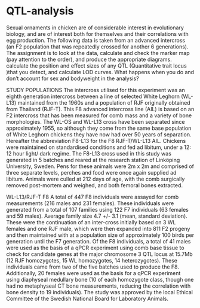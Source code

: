 # QTL-analysis

Sexual ornaments in chicken are of considerable interest in evolutionary biology, and are of interest both for themselves and their correlations with egg production. The following data is taken from an advanced intercross (an F2 population that was repeatedly crossed for another 6 generations). The assignment is to look at the data, calculate and check the marker map (pay attention to the order), and produce the appropriate diagrams. calculate the position and effect sizes of any QTL (Quantitative trait locus )that you detect, and calculate LOD curves. What happens when you do and don’t account for sex and bodyweight in the analysis?


STUDY POPULATIONS
The intercross utilised for this experiment was an eighth generation intercross between a line of selected White Leghorn (WL-L13) maintained from the 1960s and a population of RJF originally obtained from Thailand (RJF-T). This F8 advanced intercross line (AIL) is based on an F2 intercross that has been measured for comb mass and a variety of bone morphologies. The WL-OS and WL-L13 cross have been separated since approximately 1955, so although they come from the same base population of White Leghorn chickens they have now had over 50 years of separation. Hereafter the abbreviation F8-L13 for the F8 RJF-T/WL-L13 AIL. Chickens were maintained on standardised conditions and fed ad libitum, under a 12: 12 hour light/ dark regime. The F8-L13 cross used in this study was generated in 5 batches and reared at the research station of Linköping University, Sweden. Pens for these animals were 2m x 2m and comprised of three separate levels, perches and food were once again supplied ad libitum. Animals were culled at 212 days of age, with the comb surgically removed post-mortem and weighed, and both femoral bones extracted.

WL-L13/RJF-T F8
A total of 447 F8 individuals were assayed for comb measurements (216 males and 231 females). These individuals were generated from a total of 107 families using 122 F7 individuals (63 females and 59 males). Average family size 4.7 +/- 3.1 (mean, standard deviation). These were the continuation of an inter-cross initially based on 3 WL females and one RJF male, which were then expanded into 811 F2 progeny and then maintained with at a population size of approximately 100 birds per generation until the F7 generation. Of the F8 individuals, a total of 41 males were used as the basis of a qPCR experiment using comb base tissue to check for candidate genes at the major chromosome 3 QTL locus at 15.7Mb (12 RJF homozygotes, 15 WL homozygotes, 14 heterozygotes). These individuals came from two of the five batches used to produce the F8. Additionally, 20 females were used as the basis for a qPCR experiment using diaphyseal medullary bone (10 of each homozygote class, though one had no metaphyseal CT bone measurements, reducing the correlation with bone density to 19 individuals). The study was approved by the local Ethical Committee of the Swedish National Board for Laboratory Animals.

